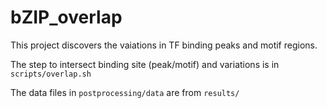 # bZIP_overlap

This project discovers the vaiations in TF binding peaks and motif regions.

The step to intersect binding site (peak/motif) and variations is in ```scripts/overlap.sh```

The data files in ```postprocessing/data``` are from ```results/```
